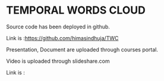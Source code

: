 # TEMPORAL WORDS CLOUD

Source code has been deployed in github. 

Link is :https://github.com/himasindhuja/TWC

Presentation, Document are uploaded through courses portal.

Video is uploaded through slideshare.com

Link is : 

